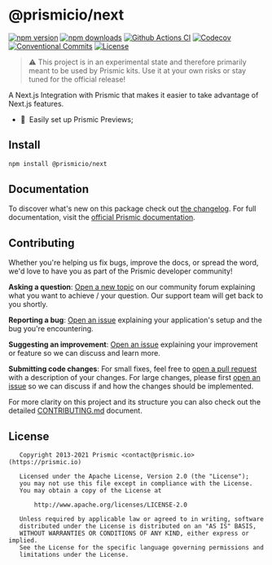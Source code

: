 # @prismicio/next

[![npm version][npm-version-src]][npm-version-href]
[![npm downloads][npm-downloads-src]][npm-downloads-href]
[![Github Actions CI][github-actions-ci-src]][github-actions-ci-href]
[![Codecov][codecov-src]][codecov-href]
[![Conventional Commits][conventional-commits-src]][conventional-commits-href]
[![License][license-src]][license-href]

> ⚠ This project is in an experimental state and therefore primarily meant to be used by Prismic kits. Use it at your own risks or stay tuned for the official release!

<!-- TODO: Replacing link to Prismic with [Prismic][prismic] is useful here -->

A Next.js Integration with Prismic that makes it easier to take advantage of Next.js features.

- 🎥 &nbsp;Easily set up Prismic Previews;

## Install

```bash
npm install @prismicio/next
```

## Documentation

To discover what's new on this package check out [the changelog][changelog]. For full documentation, visit the [official Prismic documentation][prismic-docs].

## Contributing

Whether you're helping us fix bugs, improve the docs, or spread the word, we'd love to have you as part of the Prismic developer community!

**Asking a question**: [Open a new topic][forum-question] on our community forum explaining what you want to achieve / your question. Our support team will get back to you shortly.

**Reporting a bug**: [Open an issue][repo-bug-report] explaining your application's setup and the bug you're encountering.

**Suggesting an improvement**: [Open an issue][repo-feature-request] explaining your improvement or feature so we can discuss and learn more.

**Submitting code changes**: For small fixes, feel free to [open a pull request][repo-pull-requests] with a description of your changes. For large changes, please first [open an issue][repo-feature-request] so we can discuss if and how the changes should be implemented.

For more clarity on this project and its structure you can also check out the detailed [CONTRIBUTING.md][contributing] document.

## License

```
   Copyright 2013-2021 Prismic <contact@prismic.io> (https://prismic.io)

   Licensed under the Apache License, Version 2.0 (the "License");
   you may not use this file except in compliance with the License.
   You may obtain a copy of the License at

       http://www.apache.org/licenses/LICENSE-2.0

   Unless required by applicable law or agreed to in writing, software
   distributed under the License is distributed on an "AS IS" BASIS,
   WITHOUT WARRANTIES OR CONDITIONS OF ANY KIND, either express or implied.
   See the License for the specific language governing permissions and
   limitations under the License.
```

<!-- Links -->

[prismic]: https://prismic.io

<!-- TODO: Replace link with a more useful one if available -->

[prismic-docs]: https://prismic.io/docs
[changelog]: ./CHANGELOG.md
[contributing]: ./CONTRIBUTING.md

<!-- TODO: Replace link with a more useful one if available -->

[forum-question]: https://community.prismic.io
[repo-bug-report]: https://github.com/prismicio/prismic-next/issues/new?assignees=&labels=bug&template=bug_report.md&title=
[repo-feature-request]: https://github.com/prismicio/prismic-next/issues/new?assignees=&labels=enhancement&template=feature_request.md&title=
[repo-pull-requests]: https://github.com/prismicio/prismic-next/pulls

<!-- Badges -->

[npm-version-src]: https://img.shields.io/npm/v/@prismicio/next/latest.svg
[npm-version-href]: https://npmjs.com/package/@prismicio/next
[npm-downloads-src]: https://img.shields.io/npm/dm/@prismicio/next.svg
[npm-downloads-href]: https://npmjs.com/package/@prismicio/next
[github-actions-ci-src]: https://github.com/prismicio/prismic-next/workflows/ci/badge.svg
[github-actions-ci-href]: https://github.com/prismicio/prismic-next/actions?query=workflow%3Aci
[codecov-src]: https://img.shields.io/codecov/c/github/prismicio/prismic-next.svg
[codecov-href]: https://codecov.io/gh/prismicio/prismic-next
[conventional-commits-src]: https://img.shields.io/badge/Conventional%20Commits-1.0.0-yellow.svg
[conventional-commits-href]: https://conventionalcommits.org
[license-src]: https://img.shields.io/npm/l/@prismicio/next.svg
[license-href]: https://npmjs.com/package/@prismicio/next
